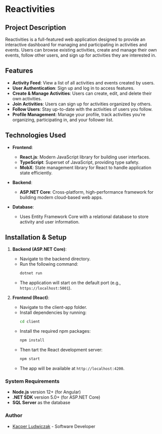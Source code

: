 # Reactivities

## Project Description
Reactivities is a full-featured web application designed to provide an interactive dashboard for managing and participating in activities and events. Users can browse existing activities, create and manage their own events, follow other users, and sign up for activities they are interested in.

## Features

- **Activity Feed**: View a list of all activities and events created by users.
- **User Authentication**: Sign up and log in to access features.
- **Create & Manage Activities**: Users can create, edit, and delete their own activities.
- **Join Activities**: Users can sign up for activities organized by others.
- **Follow Users**: Stay up-to-date with the activities of users you follow.
- **Profile Management**: Manage your profile, track activities you're organizing, participating in, and your follower list.

## Technologies Used

- **Frontend**: 
  - **React.js**: Modern JavaScript library for building user interfaces.
  - **TypeScript**: Superset of JavaScript, providing type safety.
  - **MobX**: State management library for React to handle application state efficiently.
  
- **Backend**: 
  - **ASP.NET Core**: Cross-platform, high-performance framework for building modern cloud-based web apps.
  
- **Database**: 
  - Uses Entity Framework Core with a relational database to store activity and user information.

## Installation & Setup

1. **Backend (ASP.NET Core)**:
   - Navigate to the backend directory.
   - Run the following command:
     ```bash
     dotnet run
     ```
   - The application will start on the default port (e.g., `https://localhost:5001`).

2. **Frontend (React)**:
   - Navigate to the client-app folder.
   - Install dependencies by running:
     ```bash
     cd client
     ```
   - Install the required npm packages:
     ```bash
     npm install
     ```
   - Then tart the React development server:
     ```bash
     npm start
     ```
   - The app will be available at `http://localhost:4200`.
     
### System Requirements

- **Node.js** version 12+ (for Angular)
- **.NET SDK** version 5.0+ (for ASP.NET Core)
- **SQL Server** as the database

### Author
- [Kacper Ludwiczak](https://github.com/KacperLudwiczak) - Software Developer

